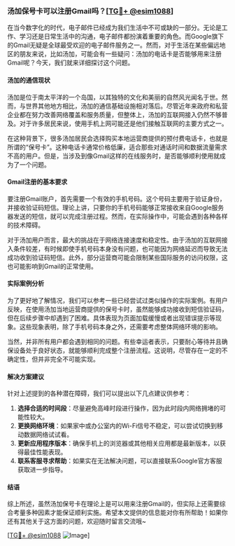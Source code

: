 ### 汤加保号卡可以注册Gmail吗？[[TG💪+ @esim1088](https://t.me/s/esim1088)]

在当今数字化的时代，电子邮件已经成为我们生活中不可或缺的一部分。无论是工作、学习还是日常生活中的沟通，电子邮件都扮演着重要的角色。而Google旗下的Gmail无疑是全球最受欢迎的电子邮件服务之一。然而，对于生活在某些偏远地区的朋友来说，比如汤加，可能会有一些疑问：汤加的电话卡是否能够用来注册Gmail呢？今天，我们就来详细探讨这个问题。

#### 汤加的通信现状

汤加是位于南太平洋的一个岛国，以其独特的文化和美丽的自然风光闻名于世。然而，与世界其他地方相比，汤加的通信基础设施相对落后。尽管近年来政府和私营企业都在努力改善网络覆盖和服务质量，但整体上，汤加的互联网接入仍然不够普及。对于许多居民来说，使用手机上网可能还是他们接触互联网的主要方式之一。

在这种背景下，很多汤加居民会选择购买本地运营商提供的预付费电话卡，也就是所谓的“保号卡”。这种电话卡通常价格低廉，适合那些对通话时间和数据流量需求不高的用户。但是，当涉及到像Gmail这样的在线服务时，是否能够顺利使用就成为了一个问题。

#### Gmail注册的基本要求

要注册Gmail账户，首先需要一个有效的手机号码。这个号码主要用于验证身份，并接收验证码短信。理论上讲，只要你的手机号码能够正常接收来自Google服务器发送的短信，就可以完成注册过程。然而，在实际操作中，可能会遇到各种各样的技术障碍。

对于汤加用户而言，最大的挑战在于网络连接速度和稳定性。由于汤加的互联网接入条件较差，有时候即使手机号码本身没有问题，也可能因为网络延迟而导致无法成功收到验证码短信。此外，部分运营商可能会限制某些国际服务的访问权限，这也可能影响到Gmail的正常使用。

#### 实际案例分析

为了更好地了解情况，我们可以参考一些已经尝试过类似操作的实际案例。有用户反映，在使用汤加当地运营商提供的保号卡时，虽然能够成功接收到短信验证码，但在后续步骤中却遇到了困难。具体表现为页面加载缓慢或者出现错误提示等现象。这些现象表明，除了手机号码本身之外，还需要考虑整体网络环境的影响。

当然，并非所有用户都会遇到相同的问题。有些幸运者表示，只要耐心等待并且确保设备处于良好状态，就能够顺利完成整个注册流程。这说明，尽管存在一定的不确定性，但并非完全不可能实现。

#### 解决方案建议

针对上述提到的各种潜在障碍，我们可以提出以下几点建议供参考：

1. **选择合适的时间段**：尽量避免高峰时段进行操作，因为此时段内网络拥堵的可能性较大。
2. **更换网络环境**：如果家中或办公室内的Wi-Fi信号不稳定，可以尝试切换到移动数据网络试试看。
3. **更新应用程序版本**：确保手机上的浏览器或其他相关应用都是最新版本，以获得最佳性能表现。
4. **联系客服寻求帮助**：如果实在无法解决问题，可以直接联系Google官方客服获取进一步指导。

#### 结语

综上所述，虽然汤加保号卡在理论上是可以用来注册Gmail的，但实际上还需要综合考量多种因素才能保证顺利实施。希望本文提供的信息能对你有所帮助！如果你还有其他关于这方面的问题，欢迎随时留言交流哦~

[[TG💪+ @esim1088](https://t.me/s/esim1088) ![Image](https://i.postimg.cc/4NQfJmqS/Snipaste-2025-05-13-00-14-12.png)]